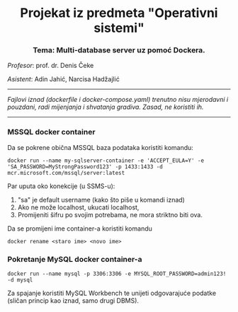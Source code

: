 <h1 align = "center" >Projekat iz predmeta "Operativni sistemi"</h1>

<h3 align = "center">Tema: Multi-database server uz pomoć Dockera. </h3>

<i>Profesor</i>: prof. dr. Denis Čeke

<i>Asistent</i>: Adin Jahić, Narcisa Hadžajlić
<hr>
<p> <i>Fajlovi iznad (dockerfile i docker-compose.yaml) trenutno nisu mjerodavni i pouzdani, radi mijenjanja i shvatanja gradiva. Zasad, ne koristiti ih. </i></p>
<hr>
<h3> MSSQL docker container </h3>

Da se pokrene obična MSSQL baza podataka koristiti komandu: 

```
docker run --name my-sqlserver-container -e 'ACCEPT_EULA=Y' -e 'SA_PASSWORD=MyStrongPassword123' -p 1433:1433 -d mcr.microsoft.com/mssql/server:latest 
```

Par uputa oko konekcije (u SSMS-u): 

1. "sa" je default username (kako što piše u komandi iznad)
2. Ako ne može localhost, ukucati localhost,<port>
3. Promijeniti šifru po svojim potrebama, ne mora striktno biti ova. 

Da se promijeni ime container-a koristiti komandu 

```
docker rename <staro ime> <novo ime>
```
  
  <h3>Pokretanje MySQL docker container-a </h3>
  
  ```
  docker run --name mysql -p 3306:3306 -e MYSQL_ROOT_PASSWORD=admin123! -d mysql
  ```
  
  Za spajanje koristiti MySQL Workbench te unijeti odgovarajuće podatke (sličan princip kao iznad, samo drugi DBMS). 
